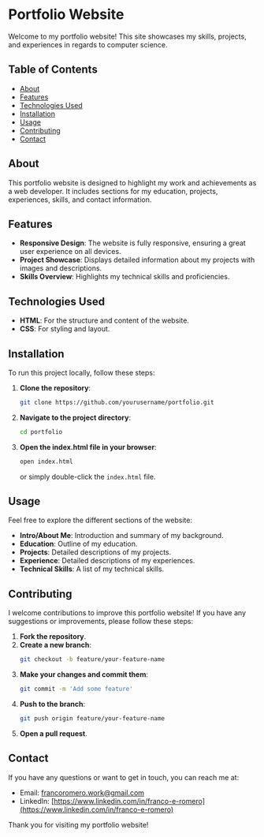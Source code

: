 # Portfolio Website

Welcome to my portfolio website! This site showcases my skills, projects, and experiences in regards to computer science.

## Table of Contents
- [About](#about)
- [Features](#features)
- [Technologies Used](#technologies-used)
- [Installation](#installation)
- [Usage](#usage)
- [Contributing](#contributing)
- [Contact](#contact)

## About

This portfolio website is designed to highlight my work and achievements as a web developer. It includes sections for my education, projects, experiences, skills, and contact information.

## Features

- **Responsive Design**: The website is fully responsive, ensuring a great user experience on all devices.
- **Project Showcase**: Displays detailed information about my projects with images and descriptions.
- **Skills Overview**: Highlights my technical skills and proficiencies.

## Technologies Used

- **HTML**: For the structure and content of the website.
- **CSS**: For styling and layout.

## Installation

To run this project locally, follow these steps:

1. **Clone the repository**:
    ```bash
    git clone https://github.com/yourusername/portfolio.git
    ```

2. **Navigate to the project directory**:
    ```bash
    cd portfolio
    ```

3. **Open the index.html file in your browser**:
    ```bash
    open index.html
    ```
    or simply double-click the `index.html` file.

## Usage

Feel free to explore the different sections of the website:

- **Intro/About Me**: Introduction and summary of my background.
- **Education**: Outline of my education.
- **Projects**: Detailed descriptions of my projects.
- **Experience**: Detailed descriptions of my experiences.
- **Technical Skills**: A list of my technical skills.

## Contributing

I welcome contributions to improve this portfolio website! If you have any suggestions or improvements, please follow these steps:

1. **Fork the repository**.
2. **Create a new branch**:
    ```bash
    git checkout -b feature/your-feature-name
    ```
3. **Make your changes and commit them**:
    ```bash
    git commit -m 'Add some feature'
    ```
4. **Push to the branch**:
    ```bash
    git push origin feature/your-feature-name
    ```
5. **Open a pull request**.

## Contact

If you have any questions or want to get in touch, you can reach me at:

- Email: [francoromero.work@gmail.com](mailto:francoromero.work@gmail.com)
- LinkedIn: [https://www.linkedin.com/in/franco-e-romero](https://www.linkedin.com/in/franco-e-romero)

Thank you for visiting my portfolio website!